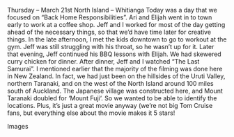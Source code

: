 Thursday – March 21st
North Island – Whitianga
Today was a day that we focused on “Back Home Responsibilities”. Ari and
Elijah went in to town early to work at a coffee shop. Jeff and I worked for most
of the day getting ahead of the necessary things, so that we’d have time later
for creative things.
In the late afternoon, I met the kids downtown to go to workout at the gym.
Jeff was still struggling with his throat, so he wasn’t up for it.
Later that evening, Jeff continued his BBQ lessons with Elijah. We had skewered
curry chicken for dinner.
After dinner, Jeff and I watched “The Last Samurai”. I mentioned earlier that the
majority of the filming was done here in New Zealand. In fact, we had just been
on the hillsides of the Uruti Valley, northern Taranaki, and on the west of the North
Island around 100 miles south of Auckland. The Japanese village was
constructed here, and Mount Taranaki doubled for ‘Mount Fuji‘. So we wanted
to be able to identify the locations. Plus, it’s just a great movie anyway (we’re
not big Tom Cruise fans, but everything else about the movie makes it 5 stars!

Images

